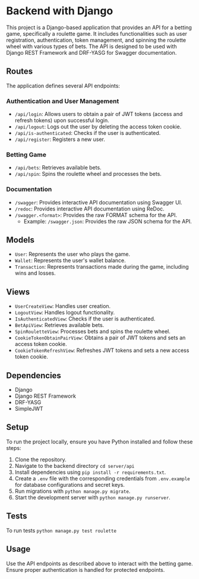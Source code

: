 # Backend with Django

This project is a Django-based application that provides an API for a betting game, specifically a roulette game. It includes functionalities such as user registration, authentication, token management, and spinning the roulette wheel with various types of bets. The API is designed to be used with Django REST Framework and DRF-YASG for Swagger documentation.

## Routes

The application defines several API endpoints:

### Authentication and User Management

- `/api/login`: Allows users to obtain a pair of JWT tokens (access and refresh tokens) upon successful login.
- `/api/logout`: Logs out the user by deleting the access token cookie.
- `/api/is-authenticated`: Checks if the user is authenticated.
- `/api/register`: Registers a new user.

### Betting Game

- `/api/bets`: Retrieves available bets.
- `/api/spin`: Spins the roulette wheel and processes the bets.

### Documentation

- `/swagger`: Provides interactive API documentation using Swagger UI.
- `/redoc`: Provides interactive API documentation using ReDoc.
- `/swagger.<format>`: Provides the raw FORMAT schema for the API.
    - Example: `/swagger.json`: Provides the raw JSON schema for the API.

## Models

- `User`: Represents the user who plays the game.
- `Wallet`: Represents the user's wallet balance.
- `Transaction`: Represents transactions made during the game, including wins and losses.

## Views

- `UserCreateView`: Handles user creation.
- `LogoutView`: Handles logout functionality.
- `IsAuthenticatedView`: Checks if the user is authenticated.
- `BetApiView`: Retrieves available bets.
- `SpinRouletteView`: Processes bets and spins the roulette wheel.
- `CookieTokenObtainPairView`: Obtains a pair of JWT tokens and sets an access token cookie.
- `CookieTokenRefreshView`: Refreshes JWT tokens and sets a new access token cookie.

## Dependencies

- Django
- Django REST Framework
- DRF-YASG
- SimpleJWT

## Setup

To run the project locally, ensure you have Python installed and follow these steps:

1. Clone the repository.
2. Navigate to the backend directory `cd server/api`
3. Install dependencies using `pip install -r requirements.txt`.
4. Create a `.env` file with the corresponding credentials from `.env.example` for database configurations and secret keys.
5. Run migrations with `python manage.py migrate`.
6. Start the development server with `python manage.py runserver`.

## Tests

To run tests `python manage.py test roulette`

## Usage

Use the API endpoints as described above to interact with the betting game. Ensure proper authentication is handled for protected endpoints.
